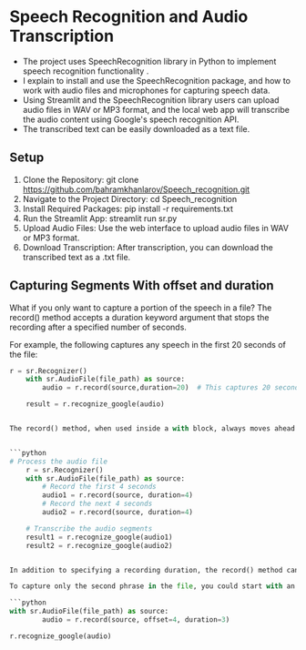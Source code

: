 # Speech Recognition and Audio Transcription 

- The project uses SpeechRecognition library in Python to implement speech recognition functionality . 
- I explain to install and use the SpeechRecognition package, and how to work with audio files and microphones for capturing speech data. 
- Using Streamlit and the SpeechRecognition library users can upload audio files in WAV or MP3 format, and the local web app will transcribe the audio content using Google's speech recognition API. 
- The transcribed text can be easily downloaded as a text file.

## Setup


1. Clone the Repository:    git clone https://github.com/bahramkhanlarov/Speech_recognition.git
2. Navigate to the Project Directory: cd Speech_recognition
3. Install Required Packages: pip install -r requirements.txt
4. Run the Streamlit App:  streamlit run sr.py
5. Upload Audio Files:
Use the web interface to upload audio files in WAV or MP3 format.
6. Download Transcription:
After transcription, you can download the transcribed text as a .txt file.

## Capturing Segments With offset and duration
What if you only want to capture a portion of the speech in a file? The record() method accepts a duration keyword argument that stops the recording after a specified number of seconds.

For example, the following captures any speech in the first 20 seconds of the file:

```python
r = sr.Recognizer()
    with sr.AudioFile(file_path) as source:
        audio = r.record(source,duration=20)  # This captures 20 seconds of audio data

    result = r.recognize_google(audio)


The record() method, when used inside a with block, always moves ahead in the file stream. This means that if you record once for four seconds and then record again for four seconds, the second time returns the four seconds of audio after the first four seconds.


```python
# Process the audio file
    r = sr.Recognizer()
    with sr.AudioFile(file_path) as source:
        # Record the first 4 seconds
        audio1 = r.record(source, duration=4)
        # Record the next 4 seconds
        audio2 = r.record(source, duration=4)

    # Transcribe the audio segments
    result1 = r.recognize_google(audio1)
    result2 = r.recognize_google(audio2)


In addition to specifying a recording duration, the record() method can be given a specific starting point using the offset keyword argument. This value represents the number of seconds from the beginning of the file to ignore before starting to record.

To capture only the second phrase in the file, you could start with an offset of four seconds and record for, say, three seconds.

```python
with sr.AudioFile(file_path) as source:
        audio = r.record(source, offset=4, duration=3)

r.recognize_google(audio)
